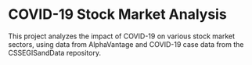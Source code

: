 # COVID-19 Stock Market Analysis

This project analyzes the impact of COVID-19 on various stock market sectors, using data from AlphaVantage and COVID-19 case data from the CSSEGISandData repository.

